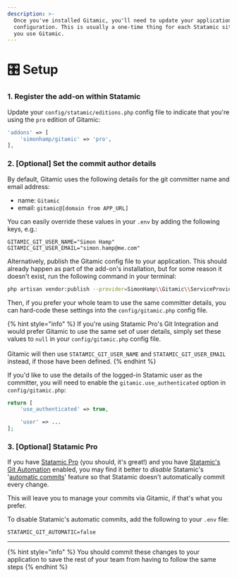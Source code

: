 ```yaml
---
description: >-
  Once you've installed Gitamic, you'll need to update your application's
  configuration. This is usually a one-time thing for each Statamic site where
  you use Gitamic.
---
```


# 🎛 Setup

### 1. Register the add-on within Statamic

Update your `config/statamic/editions.php` config file to indicate that you're using the `pro` edition of Gitamic:

```php
'addons' => [
    'simonhamp/gitamic' => 'pro',
],
```

### 2. \[Optional] Set the commit author details

By default, Gitamic uses the following details for the git committer name and email address:

* name: `Gitamic`
* email: `gitamic@[domain from APP_URL]`

You can easily override these values in your `.env` by adding the following keys, e.g.:

```dotenv
GITAMIC_GIT_USER_NAME="Simon Hamp"
GITAMIC_GIT_USER_EMAIL="simon.hamp@me.com"
```

Alternatively, publish the Gitamic config file to your application. This should already happen as part of the add-on's installation, but for some reason it doesn't exist, run the following command in your terminal:

```bash
php artisan vendor:publish --provider=SimonHamp\\Gitamic\\ServiceProvider
```

Then, if you prefer your whole team to use the same committer details, you can hard-code these settings into the `config/gitamic.php` config file.

{% hint style="info" %}
If you're using Statamic Pro's Git Integration and would prefer Gitamic to use the same set of user details, simply set these values to `null` in your `config/gitamic.php` config file.\
\
Gitamic will then use `STATAMIC_GIT_USER_NAME` and `STATAMIC_GIT_USER_EMAIL` instead, if those have been defined.
{% endhint %}

If you'd like to use the details of the logged-in Statamic user as the committer, you will need to enable the `gitamic.use_authenticated` option in `config/gitamic.php`:

```php
return [
    'use_authenticated' => true,

    'user' => ...
];
```

### 3. \[Optional] Statamic Pro

If you have [Statamic Pro](https://statamic.com/pricing) (you should, it's great!) and you have [Statamic's Git Automation](https://statamic.dev/git-automation) enabled, you may find it better to _disable_ Statamic's '[automatic commits](https://statamic.dev/git-automation#committing-changes)' feature so that Statamic doesn't automatically commit every change.

This will leave you to manage your commits via Gitamic, if that's what you prefer.

To disable Statamic's automatic commits, add the following to your `.env` file:

```dotenv
STATAMIC_GIT_AUTOMATIC=false
```

***

{% hint style="info" %}
You should commit these changes to your application to save the rest of your team from having to follow the same steps
{% endhint %}
